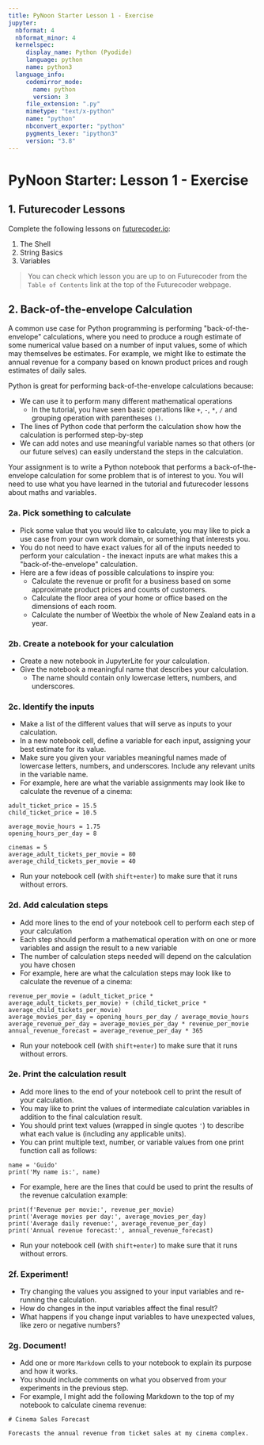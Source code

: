 ```yaml
---
title: PyNoon Starter Lesson 1 - Exercise
jupyter:
  nbformat: 4
  nbformat_minor: 4
  kernelspec:
     display_name: Python (Pyodide)
     language: python
     name: python3
  language_info:
     codemirror_mode:
       name: python
       version: 3
     file_extension: ".py"
     mimetype: "text/x-python"
     name: "python"
     nbconvert_exporter: "python"
     pygments_lexer: "ipython3"
     version: "3.8"
---
```


# PyNoon Starter: Lesson 1 - Exercise

## 1. Futurecoder Lessons

Complete the following lessons on [futurecoder.io](https://futurecoder.io):

1. The Shell
2. String Basics
3. Variables

> You can check which lesson you are up to on Futurecoder from the
> `Table of Contents` link at the top of the Futurecoder webpage.


## 2. Back-of-the-envelope Calculation

A common use case for Python programming is performing
"back-of-the-envelope" calculations, where you need to produce a rough
estimate of some numerical value based on a number of input values,
some of which may themselves be estimates. For example, we might like
to estimate the annual revenue for a company based on known product
prices and rough estimates of daily sales.

Python is great for performing back-of-the-envelope calculations
because:

* We can use it to perform many different mathematical operations
  * In the tutorial, you have seen basic operations like `+`, `-`,
    `*`, `/` and grouping operation with parentheses `()`.
* The lines of Python code that perform the calculation show how the
  calculation is performed step-by-step
* We can add notes and use meaningful variable names so that others
  (or our future selves) can easily understand the steps in the
  calculation.

Your assignment is to write a Python notebook that performs a
back-of-the-envelope calculation for some problem that is of interest
to you. You will need to use what you have learned in the tutorial and
futurecoder lessons about maths and variables.

### 2a. Pick something to calculate

* Pick some value that you would like to calculate, you may like to
  pick a use case from your own work domain, or something that
  interests you.
* You do not need to have exact values for all of the inputs needed to
  perform your calculation - the inexact inputs are what makes this a
  "back-of-the-envelope" calculation.
* Here are a few ideas of possible calculations to inspire you:
  * Calculate the revenue or profit for a business based on some
    approximate product prices and counts of customers.
  * Calculate the floor area of your home or office based on the
    dimensions of each room.
  * Calculate the number of Weetbix the whole of New Zealand eats in a
    year.

### 2b. Create a notebook for your calculation

* Create a new notebook in JupyterLite for your calculation.
* Give the notebook a meaningful name that describes your calculation.
  * The name should contain only lowercase letters, numbers, and
    underscores.

### 2c. Identify the inputs

* Make a list of the different values that will serve as inputs to
  your calculation.
* In a new notebook cell, define a variable for each input, assigning
  your best estimate for its value.
* Make sure you given your variables meaningful names made of
  lowercase letters, numbers, and underscores. Include any relevant
  units in the variable name.
* For example, here are what the variable assignments may look like
  to calculate the revenue of a cinema:

```code
adult_ticket_price = 15.5
child_ticket_price = 10.5

average_movie_hours = 1.75
opening_hours_per_day = 8

cinemas = 5
average_adult_tickets_per_movie = 80
average_child_tickets_per_movie = 40
```

* Run your notebook cell (with `shift+enter`) to make sure that it
  runs without errors.

### 2d. Add calculation steps

* Add more lines to the end of your notebook cell to perform each step
  of your calculation
* Each step should perform a mathematical operation with on one or
  more variables and assign the result to a new variable
* The number of calculation steps needed will depend on the
  calculation you have chosen
* For example, here are what the calculation steps may look like to
  calculate the revenue of a cinema:

```code
revenue_per_movie = (adult_ticket_price * average_adult_tickets_per_movie) + (child_ticket_price * average_child_tickets_per_movie)
average_movies_per_day = opening_hours_per_day / average_movie_hours
average_revenue_per_day = average_movies_per_day * revenue_per_movie
annual_revenue_forecast = average_revenue_per_day * 365
```

* Run your notebook cell (with `shift+enter`) to make sure that it
  runs without errors.

### 2e. Print the calculation result

* Add more lines to the end of your notebook cell to print the result
  of your calculation.
* You may like to print the values of intermediate calculation
  variables in addition to the final calculation result.
* You should print text values (wrapped in single quotes `'`) to
  describe what each value is (including any applicable units).
* You can print multiple text, number, or variable values from one
  print function call as follows:

```code
name = 'Guido'
print('My name is:', name)
```

* For example, here are the lines that could be used to print the
  results of the revenue calculation example:

```code
print(f'Revenue per movie:', revenue_per_movie)
print('Average movies per day:', average_movies_per_day)
print('Average daily revenue:', average_revenue_per_day)
print('Annual revenue forecast:', annual_revenue_forecast)
```

* Run your notebook cell (with `shift+enter`) to make sure that it
  runs without errors.

### 2f. Experiment!

* Try changing the values you assigned to your input variables and
  re-running the calculation.
* How do changes in the input variables affect the final result?
* What happens if you change input variables to have unexpected
  values, like zero or negative numbers?

### 2g. Document!

* Add one or more `Markdown` cells to your notebook to explain its
  purpose and how it works.
* You should include comments on what you observed from your
  experiments in the previous step.
* For example, I might add the following Markdown to the top of my
  notebook to calculate cinema revenue:

```
# Cinema Sales Forecast

Forecasts the annual revenue from ticket sales at my cinema complex.
```
